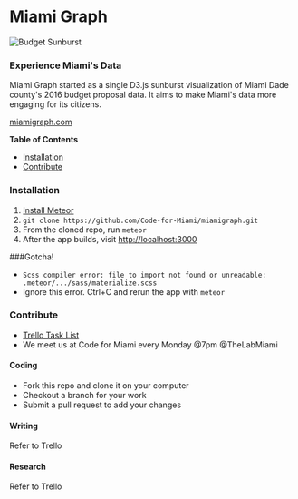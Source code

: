# Miami Graph

![Budget Sunburst](http://leadmiami.co/content/images/2015/08/sunburst.png)

### Experience Miami's Data
Miami Graph started as a single D3.js sunburst visualization of Miami Dade county's 2016 budget proposal data. It aims to make Miami's data more engaging for its citizens.

[miamigraph.com](http://miamigraph.com)

**Table of Contents**

- [Installation](#installation)
- [Contribute](#contribute)

### Installation

1. [Install Meteor](https://www.meteor.com/install)
2. `git clone https://github.com/Code-for-Miami/miamigraph.git`
3. From the cloned repo, run `meteor`
4. After the app builds, visit [http://localhost:3000](http://localhost:3000)

###Gotcha!
* `Scss compiler error: file to import not found or unreadable: .meteor/.../sass/materialize.scss`
 * Ignore this error. Ctrl+C and rerun the app with `meteor`

### Contribute
* [Trello Task List](https://trello.com/b/fIe4tQWP/miami-graph)
* We meet us at Code for Miami every Monday @7pm @TheLabMiami

#### Coding
* Fork this repo and clone it on your computer
* Checkout a branch for your work
* Submit a pull request to add your changes

#### Writing
Refer to Trello

#### Research
Refer to Trello
